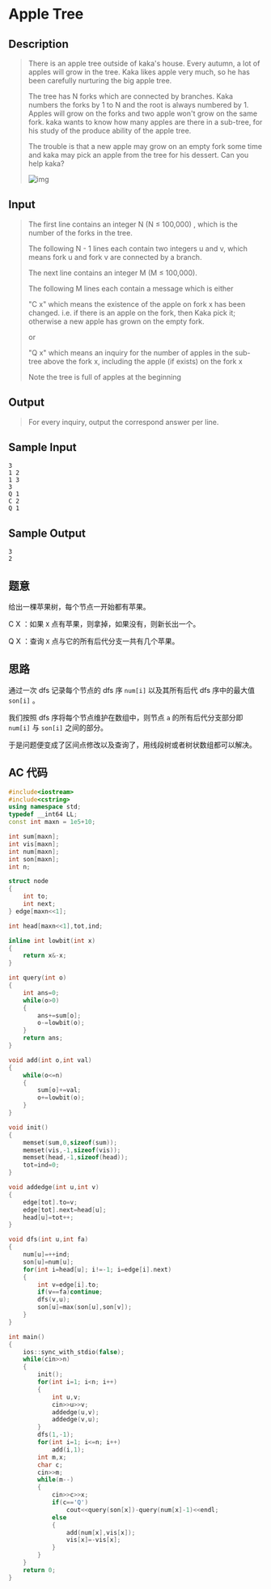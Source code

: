 # Apple Tree

## **Description**

> There is an apple tree outside of kaka's house. Every autumn, a lot of apples will grow in the tree. Kaka likes apple very much, so he has been carefully nurturing the big apple tree.
>
> The tree has N forks which are connected by branches. Kaka numbers the forks by 1 to N and the root is always numbered by 1. Apples will grow on the forks and two apple won't grow on the same fork. kaka wants to know how many apples are there in a sub-tree, for his study of the produce ability of the apple tree.
>
> The trouble is that a new apple may grow on an empty fork some time and kaka may pick an apple from the tree for his dessert. Can you help kaka?
>
> ![img](https://www.dreamwings.cn/wp-content/uploads/2017/08/3321_1.gif)



## **Input**

> The first line contains an integer N (N ≤ 100,000) , which is the number of the forks in the tree.
>
> The following N - 1 lines each contain two integers u and v, which means fork u and fork v are connected by a branch.
>
> The next line contains an integer M (M ≤ 100,000).
>
> The following M lines each contain a message which is either
>
> "C x" which means the existence of the apple on fork x has been changed. i.e. if there is an apple on the fork, then Kaka pick it; otherwise a new apple has grown on the empty fork.
>
> or
>
> "Q x" which means an inquiry for the number of apples in the sub-tree above the fork x, including the apple (if exists) on the fork x
>
> Note the tree is full of apples at the beginning



## **Output**

> For every inquiry, output the correspond answer per line.



## **Sample Input**

    3
    1 2
    1 3
    3
    Q 1
    C 2
    Q 1



## **Sample Output**

    3
    2


## **题意**

给出一棵苹果树，每个节点一开始都有苹果。

C X ：如果 `X` 点有苹果，则拿掉，如果没有，则新长出一个。

Q X ：查询 `X` 点与它的所有后代分支一共有几个苹果。



## **思路**

通过一次 dfs 记录每个节点的 dfs 序 `num[i]` 以及其所有后代 dfs 序中的最大值 `son[i]` 。

我们按照 dfs 序将每个节点维护在数组中，则节点 `a` 的所有后代分支部分即 `num[i]` 与 `son[i]` 之间的部分。

于是问题便变成了区间点修改以及查询了，用线段树或者树状数组都可以解决。



## **AC 代码**

```cpp
#include<iostream>
#include<cstring>
using namespace std;
typedef __int64 LL;
const int maxn = 1e5+10;

int sum[maxn];
int vis[maxn];
int num[maxn];
int son[maxn];
int n;

struct node
{
    int to;
    int next;
} edge[maxn<<1];

int head[maxn<<1],tot,ind;

inline int lowbit(int x)
{
    return x&-x;
}

int query(int o)
{
    int ans=0;
    while(o>0)
    {
        ans+=sum[o];
        o-=lowbit(o);
    }
    return ans;
}

void add(int o,int val)
{
    while(o<=n)
    {
        sum[o]+=val;
        o+=lowbit(o);
    }
}

void init()
{
    memset(sum,0,sizeof(sum));
    memset(vis,-1,sizeof(vis));
    memset(head,-1,sizeof(head));
    tot=ind=0;
}

void addedge(int u,int v)
{
    edge[tot].to=v;
    edge[tot].next=head[u];
    head[u]=tot++;
}

void dfs(int u,int fa)
{
    num[u]=++ind;
    son[u]=num[u];
    for(int i=head[u]; i!=-1; i=edge[i].next)
    {
        int v=edge[i].to;
        if(v==fa)continue;
        dfs(v,u);
        son[u]=max(son[u],son[v]);
    }
}

int main()
{
    ios::sync_with_stdio(false);
    while(cin>>n)
    {
        init();
        for(int i=1; i<n; i++)
        {
            int u,v;
            cin>>u>>v;
            addedge(u,v);
            addedge(v,u);
        }
        dfs(1,-1);
        for(int i=1; i<=n; i++)
            add(i,1);
        int m,x;
        char c;
        cin>>m;
        while(m--)
        {
            cin>>c>>x;
            if(c=='Q')
                cout<<query(son[x])-query(num[x]-1)<<endl;
            else
            {
                add(num[x],vis[x]);
                vis[x]=-vis[x];
            }
        }
    }
    return 0;
}
```

